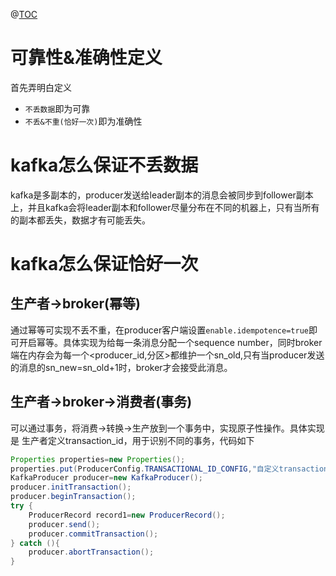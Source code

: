 @[TOC](kafka消息可靠性还有准确性保障)
# 可靠性&准确性定义
首先弄明白定义
- `不丢数据`即为可靠
- `不丢&不重(恰好一次)`即为准确性

# kafka怎么保证不丢数据
kafka是多副本的，producer发送给leader副本的消息会被同步到follower副本上，并且kafka会将leader副本和follower尽量分布在不同的机器上，只有当所有的副本都丢失，数据才有可能丢失。
# kafka怎么保证恰好一次
## 生产者->broker(幂等)
通过幂等可实现不丢不重，在producer客户端设置`enable.idempotence=true`即可开启幂等。具体实现为给每一条消息分配一个sequence number，同时broker端在内存会为每一个<producer_id,分区>都维护一个sn_old,只有当producer发送的消息的sn_new=sn_old+1时，broker才会接受此消息。
## 生产者->broker->消费者(事务)
可以通过事务，将消费->转换->生产放到一个事务中，实现原子性操作。具体实现是
生产者定义transaction_id，用于识别不同的事务，代码如下
```java
Properties properties=new Properties();
properties.put(ProducerConfig.TRANSACTIONAL_ID_CONFIG,"自定义transaction_id")
KafkaProducer producer=new KafkaProducer();
producer.initTransaction();
producer.beginTransaction();
try {
	ProducerRecord record1=new ProducerRecord();
	producer.send();
	producer.commitTransaction();
} catch (){
	producer.abortTransaction();
}
```




